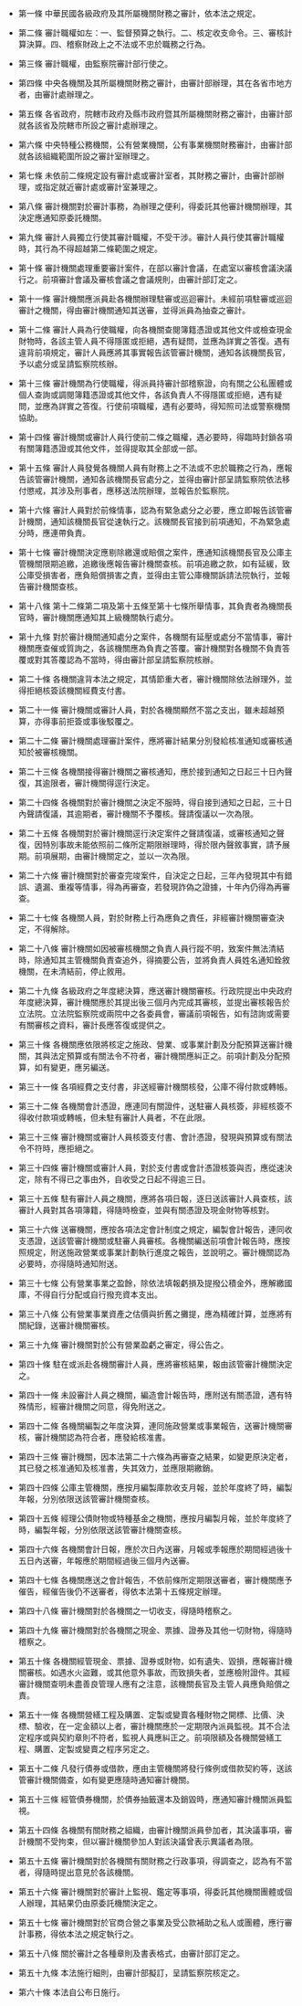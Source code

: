 * 第一條 中華民國各級政府及其所屬機關財務之審計，依本法之規定。

* 第二條 審計職權如左：一、監督預算之執行。二、核定收支命令。三、審核計算決算。四、稽察財政上之不法或不忠於職務之行為。

* 第三條 審計職權，由監察院審計部行使之。

* 第四條 中央各機關及其所屬機關財務之審計，由審計部辦理，其在各省市地方者，由審計處辦理之。

* 第五條 各省政府，院轄市政府及縣市政府暨其所屬機關財務之審計，由審計部就各該省及院轄市所設之審計處辦理之。

* 第六條 中央特種公務機關，公有營業機關，公有事業機關財務審計，由審計部就各該組織範圍所設之審計室辦理之。

* 第七條 未依前二條規定設有審計處或審計室者，其財務之審計，由審計部辦理，或指定就近審計處或審計室兼理之。

* 第八條 審計機關對於審計事務，為辦理之便利，得委託其他審計機關辦理，其決定應通知原委託機關。

* 第九條 審計人員獨立行使其審計職權，不受干涉。審計人員行使其審計職權時，其行為不得超越第二條範圍之規定。

* 第十條 審計機關處理重要審計案件，在部以審計會議，在處室以審核會議決議行之。前項審計會議及審核會議之會議規則，由審計部訂定之。

* 第十一條 審計機關應派員赴各機關辦理駐審或巡迴審計。未經前項駐審或巡迴審計之機關，得由審計機關通知其送審，並得派員為抽查之審計。

* 第十二條 審計人員為行使職權，向各機關查閱簿籍憑證或其他文件或檢查現金財物時，各該主管人員不得隱匿或拒絕，遇有疑問，並應為詳實之答復。遇有違背前項規定，審計人員應將其事實報告該管審計機關，通知各該機關長官，予以處分或呈請監察院核辦。

* 第十三條 審計機關為行使職權，得派員持審計部稽察證，向有關之公私團體或個人查詢或調閱簿籍憑證或其他文件，各該負責人不得隱匿或拒絕，遇有疑問，並應為詳實之答復。行使前項職權，遇有必要時，得知照司法或警察機關協助。

* 第十四條 審計機關或審計人員行使前二條之職權，遇必要時，得臨時封鎖各項有關簿籍憑證或其他文件，並得提取其全部或一部。

* 第十五條 審計人員發覺各機關人員有財務上之不法或不忠於職務之行為，應報告該管審計機關，通知各該機關長官處分之，並得由審計部呈請監察院依法移付懲戒，其涉及刑事者，應移送法院辦理，並報告於監察院。

* 第十六條 審計人員對於前條情事，認為有緊急處分之必要，應立即報告該管審計機關，通知該機關長官從速執行之。該機關長官接到前項通知，不為緊急處分時，應連帶負責。

* 第十七條 審計機關決定應剔除繳還或賠償之案件，應通知該機關長官及公庫主管機關限期追繳，追繳後應報告審計機關查核。前項追繳之款，如有延緩，致公庫受損害者，應負賠償損害之責，並得由主管公庫機關訴請法院執行，並報告審計機關查核。

* 第十八條 第十二條第二項及第十五條至第十七條所舉情事，其負責者為機關長官時，審計機關應通知其上級機關執行處分。

* 第十九條 對於審計機關通知處分之案件，各機關有延壓或處分不當情事，審計機關應查催或質詢之，各該機關應為負責之答覆。審計機關對各機關不負責答覆或對其答覆認為不當時，得由審計部呈請監察院核辦。

* 第二十條 各機關違背本法之規定，其情節重大者，審計機關除依法辦理外，並得拒絕核簽該機關經費支付書。

* 第二十一條 審計機關或審計人員，對於各機關顯然不當之支出，雖未超越預算，亦得事前拒簽或事後駁覆之。

* 第二十二條 審計機關處理審計案件，應將審計結果分別發給核准通知或審核通知於被審核機關。

* 第二十三條 各機關接得審計機關之審核通知，應於接到通知之日起三十日內聲復，其逾限者，審計機關得逕行決定。

* 第二十四條 各機關對於審計機關之決定不服時，得自接到通知之日起，三十日內聲請復議，其逾期者，審計機關不予覆核。聲請復議以一次為限。

* 第二十五條 各機關對於審計機關逕行決定案件之聲請復議，或審核通知之聲復，因特別事故未能依照前二條所定期限辦理時，得於限內聲敘事實，請予展期。前項展期，由審計機關定之，並以一次為限。

* 第二十六條 審計機關對於審查完竣案件，自決定之日起，三年內發現其中有錯誤、遺漏、重複等情事，得為再審查，若發現詐偽之證據，十年內仍得為再審查。

* 第二十七條 各機關人員，對於財務上行為應負之責任，非經審計機關審查決定，不得解除。

* 第二十八條 審計機關如因被審核機關之負責人員行蹤不明，致案件無法清結時，除通知其主管機關負責查追外，得摘要公告，並將負責人員姓名通知銓敘機關，在未清結前，停止敘用。

* 第二十九條 各級政府之年度總決算，應送審計機關審核。行政院提出中央政府年度總決算，審計機關應於其提出後三個月內完成其審核，並提出審核報告於立法院。立法院監察院或兩院中之各委員會，審議前項報告，如有諮詢或需要有關審核之資料，審計長應答復或提供之。

* 第三十條 各機關應依限將核定之施政、營業、或事業計劃及分配預算送審計機關，其與法定預算或有關法令不符者，審計機關應糾正之。前項計劃及分配預算，如有變更，應另編送。

* 第三十一條 各項經費之支付書，非送經審計機關核發，公庫不得付款或轉帳。

* 第三十二條 各機關會計憑證，應連同有關證件，送駐審人員核簽，非經核簽不得收付款項或轉帳，但未駐有審計人員者，不在此限。

* 第三十三條 審計機關或審計人員核簽支付書、會計憑證，發現與預算或有關法令不符時，應拒絕之。

* 第三十四條 審計機關或審計人員，對於支付書或會計憑證核簽與否，應從速決定，除有不得已之事由外，自收受之日起不得逾三日。

* 第三十五條 駐有審計人員之機關，應將各項日報，逐日送該審計人員查核，該審計人員對其各項簿籍，得隨時檢查，並與有關憑證及現金財物等核對。

* 第三十六條 送審機關，應按各項法定會計制度之規定，編製會計報告，連同收支憑證，送該管審計機關或駐審人員審核。各機關編送前項會計報告時，應按照規定，附送施政營業或事業計劃執行進度之報告，並說明之。審計機關認為必要時，亦得隨時通知附送。

* 第三十七條 公有營業事業之盈餘，除依法填報虧損及提撥公積金外，應解繳國庫，不得自行分配或自行撥充資本支出。

* 第三十八條 公有營業事業資產之估價與折舊之攤提，應為精確計算，並應將有關紀錄，送審計機關審核。

* 第三十九條 審計機關對於公有營業盈虧之審定，得公告之。

* 第四十條 駐在或派赴各機關審計人員，應將審核結果，報由該管審計機關決定之。

* 第四十一條 未設審計人員之機關，編造會計報告時，應附送有關憑證，遇有特殊情形，經審計機關之同意，得免附送之。

* 第四十二條 各機關編製之年度決算，連同施政營業或事業報告，送審計機關審核，審計機關認為符合者，應發給核准書。

* 第四十三條 審計機關，因本法第二十六條為再審查之結果，如變更原決定者，其已發之核准通知及核准書，失其效力，並應限期繳銷。

* 第四十四條 公庫主管機關，應按月編製庫款收支月報，並於年度終了時，編製年報，分別依限送該管審計機關查核。

* 第四十五條 經理公債財物或特種基金之機關，應按月編製月報，並於年度終了時，編製年報，分別依限送該管審計機關查核。

* 第四十六條 各機關會計日報，應於次日內送審，月報或季報應於期間經過後十五日內送審，年報應於期間經過後三個月內送審。

* 第四十七條 各機關應送之會計報告，不依前條所定期限送審者，審計機關應予催告，經催告後仍不送審者，得依本法第十五條規定辦理。

* 第四十八條 審計機關對於各機關之一切收支，得隨時稽察之。

* 第四十九條 審計機關對於各機關之現金、票據、證券及其他一切財物，得隨時稽察之。

* 第五十條 各機關經管現金、票據、證券或財物，如有遺失、毀損，應報審計機關審核。如遇水火盜難，或其他意外事故，而致損失者，並應檢附證件。其經審計機關查明未盡善良管理人應有之注意，該機關長官及主管人員應負賠償之責。

* 第五十一條 各機關營繕工程及購置、定製或變賣各種財物之開標、比價、決標、驗收，在一定金額以上者，審計機關應於一定期限內派員監視。其不合法定程序或與契約章則不符者，監視人員應糾正之。前項限額及各機關營繕工程、購置、定製或變賣之程序另定之。

* 第五十二條 凡發行債券或借款，應由主管機關將發行條例或借款契約等，送該管審計機關備查，如有變更應隨時通知審計機關。

* 第五十三條 經管債券機關，於債券抽籤還本及銷毀時，應通知審計機關派員監視。

* 第五十四條 各機關有關財務之組織，由審計機關派員參加者，其決議事項，審計機關不受拘束，但以審計機關參加人對該決議曾表示異議者為限。

* 第五十五條 審計機關對於各機關有關財務之行政事項，得調查之，認為有不當者，得隨時提出意見於各該機關。

* 第五十六條 審計機關對於審計上監視、鑑定等事項，得委託其他機關團體或個人辦理，其結果仍由原委託機關決定之。

* 第五十七條 審計機關對於官商合營之事業及受公款補助之私人或團體，應行審計事務，得依本法之規定執行之。

* 第五十八條 關於審計之各種章則及書表格式，由審計部訂定之。

* 第五十九條 本法施行細則，由審計部擬訂，呈請監察院核定之。

* 第六十條 本法自公布日施行。

